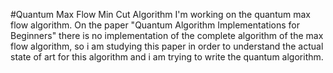 #Quantum Max Flow Min Cut Algorithm
I'm working on the quantum max flow algorithm. On the paper "Quantum Algorithm Implementations for Beginners" there is no implementation of the complete algorithm of the max flow algorithm, so i am studying this paper in order to understand the actual state of art for this algorithm and i am trying to write the quantum algorithm.
